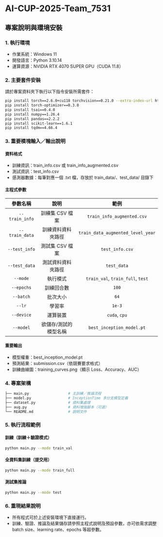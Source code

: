 # AI-CUP-2025-Team_7531
## 專案說明與環境安裝

### 1. 執行環境
- 作業系統：Windows 11
- 開發語言：Python 3.10.14
- 運算資源：NVIDIA RTX 4070 SUPER GPU（CUDA 11.8）

### 2. 主要套件安裝
請於專案資料夾下執行以下指令安裝所需套件：
```bash
pip install torch==2.6.0+cu118 torchvision==0.21.0 --extra-index-url https://download.pytorch.org/whl/cu118
pip install torch-optimizer==0.3.0
pip install tsai==0.4.0
pip install numpy==1.26.4
pip install pandas==2.2.2
pip install scikit-learn==1.6.1
pip install tqdm==4.66.4
```

### 3. 重要模塊輸入／輸出說明
#### 資料格式
- 訓練資訊：train_info.csv 或 train_info_augmented.csv
- 測試資訊：test_info.csv
- 感測器數據：每筆對應一個 .txt 檔，存放於 train_data/、test_data/ 目錄下

#### 主程式參數
|參數名稱|說明|範例|
|:--:|:--:|:--:|
| `--train_info` | 訓練集 CSV 檔案 | `train_info_augmented.csv`|
| `--train_data` | 訓練資料資料夾路徑  | `train_data_augmented_level_year`|
| `--test_info`  | 測試集 CSV 檔案 | `test_info.csv`|
| `--test_data`  | 測試資料資料夾路徑  |`test_data`|
| `--mode`       | 執行模式       |`train_val`, `train_full`, `test` |
| `--epochs`     | 訓練回合數     | `100`|
| `--batch`      | 批次大小       | `64`|
| `--lr`         | 學習率         | `1e-3`|
| `--device`     | 運算裝置       | `cuda`, `cpu`|
| `--model`      | 欲儲存/測試的模型名稱    |`best_inception_model.pt`|

#### 重要輸出
- 模型權重：best_inception_model.pt
- 預測結果：submission.csv（依競賽要求格式）
- 訓練曲線圖：training_curves.png（顯示 Loss、Accuracy、AUC）

### 4. 專案架構
```bash
├── main.py                  # 主訓練／推論流程
├── model.py                 # InceptionTime 多分支模型定義
├── dataset.py               # 資料集處理
├── aug.py                   # 資料增強腳本（可選）
└── README.md                # 說明文件
```

### 5. 執行流程範例
#### 訓練（訓練＋驗證模式）
```bash
python main.py --mode train_val
```
#### 全資料集訓練（提交用）
```bash
python main.py --mode train_full
```
#### 測試集推論
```bash
python main.py --mode test
```
### 6. 重現結果說明
- 所有程式可於上述安裝環境下直接運行。
- 訓練、驗證、推論及結果儲存請參照主程式說明及預設參數，亦可依需求調整 batch size、learning rate、epochs 等超參數。
